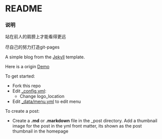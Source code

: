 # README

### 说明

站在前人的肩膀上才能看得更远

尽自己的努力打造git-pages

A simple blog from the <a href="http://jekyllrb.com" target="_blank">Jekyll</a> template. 

Here is a origin <a href="http://itsrifat.github.io/rifyll/" target="_blank">Demo</a>

To get started:
* Fork this repo
* Edit [_config.yml](_config.yml):
  * Change logo_location
* Edit [_data/menu.yml](_data/menu.yml) to edit menu

To create a post:
* Create a **.md** or **.markdown** file in the _post directory. Add a thumbnail image for the post in the yml front matter, its shown as the post thumbnail in the homepage
